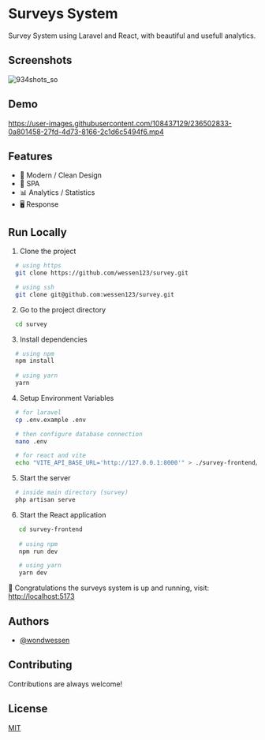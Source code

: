 
# Surveys System

Survey System using Laravel and React, with beautiful and usefull analytics.


## Screenshots

![934shots_so](https://user-images.githubusercontent.com/108437129/236502562-cf3ac0be-fb9a-4e76-b4f5-d3b457914577.png)
## Demo

https://user-images.githubusercontent.com/108437129/236502833-0a801458-27fd-4d73-8166-2c1d6c5494f6.mp4
## Features

- 🌠 Modern / Clean Design
- 📱 SPA
- 📊 Analytics / Statistics
- 🖥 Response


## Run Locally

1. Clone the project

```bash
  # using https 
  git clone https://github.com/wessen123/survey.git

  # using ssh
  git clone git@github.com:wessen123/survey.git

```

2. Go to the project directory

```bash
  cd survey
```

3. Install dependencies

```bash
  # using npm
  npm install
  
  # using yarn
  yarn
```

4. Setup Environment Variables

```bash
  # for laravel
  cp .env.example .env

  # then configure database connection
  nano .env

  # for react and vite
  echo "VITE_API_BASE_URL='http://127.0.0.1:8000'" > ./survey-frontend/.env
```

5. Start the server 

```bash
  # inside main directory (survey)
  php artisan serve
```

6. Start the React application

```bash
   cd survey-frontend
   
   # using npm
   npm run dev

   # using yarn
   yarn dev
```

🚀 Congratulations the surveys system is up and running,
visit: [http://localhost:5173](http://localhost:5173)


## Authors

- [@wondwessen](https://wondwessenhaileinnovates.net)


## Contributing

Contributions are always welcome!


## License

[MIT](https://choosealicense.com/licenses/mit/)

